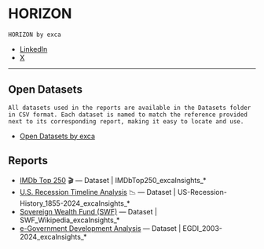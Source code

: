 # HORIZON
`HORIZON by exca`
* [LinkedIn](https://www.linkedin.com/showcase/horizon-by-exca)
* [X](https://x.com/horizonbyexca)

-----
## Open Datasets
`All datasets used in the reports are available in the Datasets folder in CSV format.
Each dataset is named to match the reference provided next to its corresponding report, making it easy to locate and use.`
* [Open Datasets by exca](https://github.com/excainsights/HORIZON/tree/main/Datasets)

## Reports
* [IMDb Top 250](https://app.powerbi.com/view?r=eyJrIjoiZTlhZjUyZDYtNjRjOC00ZmQ0LThhZmMtOTg3NTM5N2JlZWQ1IiwidCI6ImEwNWQ1NjBkLWUyN2UtNGJkOS1iMjY0LTM5ZjFlNWU5MTNiMCJ9) 🎬 — Dataset | IMDbTop250_excaInsights_*
* [U.S. Recession Timeline Analysis](https://app.powerbi.com/view?r=eyJrIjoiMmE1NzM3ZGMtNGEwMy00NDI3LWE1MjItNjQ1MWQwOWUyZDBhIiwidCI6ImEwNWQ1NjBkLWUyN2UtNGJkOS1iMjY0LTM5ZjFlNWU5MTNiMCJ9) 📉 — Dataset | US-Recession-History_1855-2024_excaInsights_*
* [Sovereign Wealth Fund (SWF)](https://app.powerbi.com/view?r=eyJrIjoiNDI3ODY1YzItOWYyNC00MzVlLWFkMzUtNTgxMTM0NTVlMzY3IiwidCI6ImEwNWQ1NjBkLWUyN2UtNGJkOS1iMjY0LTM5ZjFlNWU5MTNiMCJ9) — Dataset | SWF_Wikipedia_excaInsights_*
* [e-Government Development Analysis](https://app.powerbi.com/view?r=eyJrIjoiN2E1YzE4NWEtYjQ5OC00MWUwLThmNDAtYTQzMTFkZjgxM2Y3IiwidCI6ImEwNWQ1NjBkLWUyN2UtNGJkOS1iMjY0LTM5ZjFlNWU5MTNiMCJ9) — Dataset | EGDI_2003-2024_excaInsights_*


